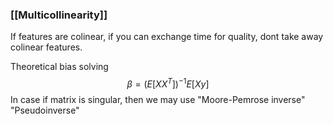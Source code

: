 ### [[Multicollinearity]] 
If features are colinear, if you can exchange time for quality, dont take away colinear features.

Theoretical bias solving
$$
\beta = (E[XX^T])^{-1}E[Xy]
$$
In case if matrix is singular, then we may use
"Moore-Pemrose inverse"
"Pseudoinverse"
